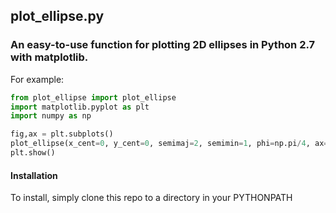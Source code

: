 ## plot_ellipse.py
### An easy-to-use function for plotting 2D ellipses in Python 2.7 with matplotlib.
For example:
```python
from plot_ellipse import plot_ellipse
import matplotlib.pyplot as plt
import numpy as np

fig,ax = plt.subplots()
plot_ellipse(x_cent=0, y_cent=0, semimaj=2, semimin=1, phi=np.pi/4, ax=ax)
plt.show()
```

#### Installation
To install, simply clone this repo to a directory in your PYTHONPATH
